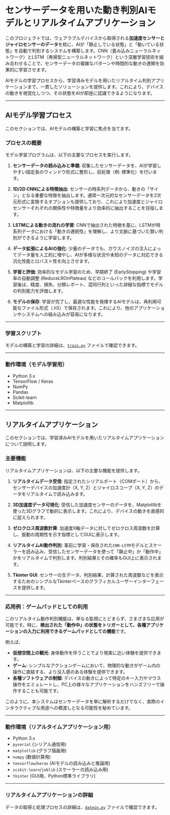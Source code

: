 # センサーデータを用いた動き判別AIモデルとリアルタイムアプリケーション

このプロジェクトでは、ウェアラブルデバイスから取得される**加速度センサーとジャイロセンサーのデータ**を核に、AIが「静止している状態」と「動いている状態」を自動で判別するシステムを構築します。CNN（畳み込みニューラルネットワーク）とLSTM（再帰型ニューラルネットワーク）という深層学習技術を組み合わせることで、センサーデータの複雑なパターンや時間的な動きの連関を効果的に学習させます。

AIモデルの学習プロセスから、学習済みモデルを用いたリアルタイム判別アプリケーションまで、一貫したソリューションを提供します。これにより、デバイスの動きを視覚化しつつ、その状態をAIが即座に認識できるようになります。

---

## AIモデル学習プロセス

このセクションでは、AIモデルの構築と学習に焦点を当てます。

### プロセスの概要

モデル学習プログラムは、以下の主要なプロセスを実行します。

1.  **センサーデータの読み込みと準備**:
    収集したセンサーデータを、AIが学習しやすい固定長のウィンドウ形式に整形し、前処理（例: 標準化）を行います。
    
3.  **1D/2D CNNによる特徴抽出**:
    センサーの時系列データから、動きの「サイン」となる重要な特徴を抽出します。通常一次元的なセンサーデータを2次元形式に変換するオプションも提供しており、これにより加速度とジャイロセンサーそれぞれの関係性や特徴量をより効率的に抽出することを目指します。

4.  **LSTMによる動きの流れの学習**:
    CNNで抽出された特徴を基に、LSTMが時系列データにおける「動きの連続性」を理解し、より文脈に基づいた賢い判別ができるように学習します。

5.  **データ拡張によるAIの強化**:
    少量のデータでも、ガウスノイズの注入によってデータ量を人工的に増やし、AIが多様な状況や未知のデータに対応できる汎化性能とロバスト性を向上させます。

6.  **学習と評価**:
    効率的なモデル学習のため、早期終了 (EarlyStopping) や学習率の自動調整 (ReduceLROnPlateau) などのコールバックを利用します。学習後は、精度、損失、分類レポート、混同行列といった詳細な指標でモデルの判別能力を評価します。

7.  **モデルの保存**:
    学習が完了し、最適な性能を発揮するAIモデルは、再利用可能なファイル形式（.h5）で保存されます。これにより、他のアプリケーションやシステムへの組み込みが容易になります。

---

### 学習スクリプト

モデルの構築と学習の詳細は、[`train.py`](train.py) ファイルで確認できます。

---

### 動作環境（モデル学習用）

* Python 3.x
* TensorFlow / Keras
* NumPy
* Pandas
* Scikit-learn
* Matplotlib

---

## リアルタイムアプリケーション

このセクションでは、学習済みAIモデルを用いたリアルタイムアプリケーションについて説明します。

### 主要機能

リアルタイムアプリケーションは、以下の主要な機能を提供します。

1.  **リアルタイムデータ受信**:
    指定されたシリアルポート（COMポート）から、センサーデバイスの加速度計（X, Y, Z）とジャイロスコープ（X, Y, Z）のデータをリアルタイムで読み込みます。

2.  **3D加速度データ可視化**:
    受信した加速度センサーのデータを、Matplotlibを使った3Dグラフで動的に表示します。これにより、デバイスの動きを直感的に捉えられます。

3.  **ゼロクロス周波数計算**:
    加速度X軸データに対してゼロクロス周波数を計算し、振動の周期性を示す指標としてGUIに表示します。

4.  **リアルタイムAI動作判別**:
    事前に学習・保存された`CNN-LSTM`モデルとスケーラーを読み込み、受信したセンサーデータを使って「静止中」か「動作中」かをリアルタイムで判別します。判別結果とその確率もGUI上に表示されます。

5.  **Tkinter GUI**:
    センサーの生データ、判別結果、計算された周波数などを表示するためのシンプルなTkinterベースのグラフィカルユーザーインターフェースを提供します。

---

### 応用例：ゲームパッドとしての利用

このリアルタイム動作判別機能は、単なる監視にとどまらず、さまざまな応用が可能です。特に、**検出された「動作中」の状態をトリガーとして、各種アプリケーションの入力に利用できるゲームパッドとしての機能**です。

例えば、

* **仮想空間上の観光**: 身体動作を伴うことでより現実に近い体験を提供できます。
* **ゲーム**: シンプルなアクションゲームにおいて、物理的な動きがゲーム内の操作に直結する、より没入感のある体験を提供できます。
* **各種ソフトウェアの制御**: デバイスの動きによって特定のキー入力やマウス操作をエミュレートし、PC上の様々なアプリケーションをハンズフリーで操作することも可能です。

このように、本システムはセンサーデータを単に解析するだけでなく、実際のインタラクティブな用途への橋渡しとなる可能性を秘めています。

---

### 動作環境（リアルタイムアプリケーション用）

* Python 3.x
* `pyserial` (シリアル通信用)
* `matplotlib` (グラフ描画用)
* `numpy` (数値計算用)
* `tensorflow`/`keras` (AIモデルの読み込みと推論用)
* `scikit-learn`/`joblib` (スケーラーの読み込み用)
* `tkinter` (GUI用、Python標準ライブラリ)

---

### リアルタイムアプリケーションの詳細

データの取得と処理プロセスの詳細は、[`datein.py`](datein.py) ファイルで確認できます。
